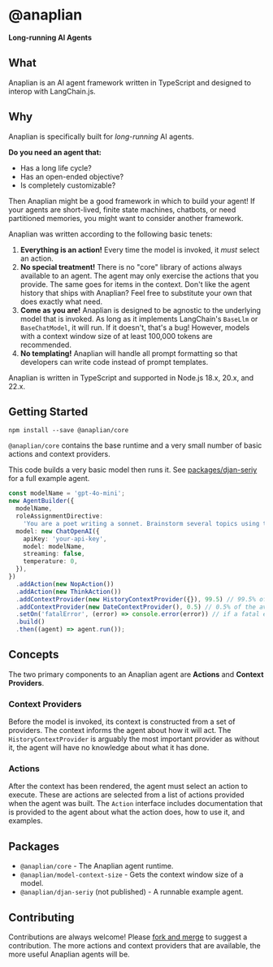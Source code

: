 # @anaplian

**Long-running AI Agents**

## What

Anaplian is an AI agent framework written in TypeScript and designed to interop with LangChain.js.

## Why

Anaplian is specifically built for _long-running_ AI agents.

**Do you need an agent that:**

- Has a long life cycle?
- Has an open-ended objective?
- Is completely customizable?

Then Anaplian might be a good framework in which to build your agent! If your agents are short-lived, finite state machines,
chatbots, or need partitioned memories, you might want to consider another framework.

Anaplian was written according to the following basic tenets:

1. **Everything is an action!** Every time the model is invoked, it _must_ select an action.
2. **No special treatment!** There is no "core" library of actions always available to an agent. The agent may only exercise the actions that you provide.
   The same goes for items in the context. Don't like the agent history that ships with Anaplian? Feel free to substitute your own that does exactly what
   need.
3. **Come as you are!** Anaplian is designed to be agnostic to the underlying model that is invoked. As long as it implements LangChain's `BaseLlm` or
   `BaseChatModel`, it will run. If it doesn't, that's a bug! However, models with a context window size of at least 100,000 tokens are recommended.
4. **No templating!** Anaplian will handle all prompt formatting so that developers can write code instead of prompt templates.

Anaplian is written in TypeScript and supported in Node.js 18.x, 20.x, and 22.x.

## Getting Started

```shell
npm install --save @anaplian/core
```

`@anaplian/core` contains the base runtime and a very small number of basic actions and context providers.

This code builds a very basic model then runs it. See [packages/djan-seriy](https://github.com/anaplian-io/anaplian/tree/main/packages/djan-seriy)
for a full example agent.

```typescript
const modelName = 'gpt-4o-mini';
new AgentBuilder({
  modelName,
  roleAssignmentDirective:
    'You are a poet writing a sonnet. Brainstorm several topics using the "think" action and refine your idea. Then use the "think" action to write your sonnet. After have written your sonnet, use the "nop" action.',
  model: new ChatOpenAI({
    apiKey: 'your-api-key',
    model: modelName,
    streaming: false,
    temperature: 0,
  }),
})
  .addAction(new NopAction())
  .addAction(new ThinkAction())
  .addContextProvider(new HistoryContextProvider({}), 99.5) // 99.5% of the available context window will be allocated to history
  .addContextProvider(new DateContextProvider(), 0.5) // 0.5% of the available context window will be allocated to the current date
  .setOn('fatalError', (error) => console.error(error)) // if a fatal error occurs, log it to the console
  .build()
  .then((agent) => agent.run());
```

## Concepts

The two primary components to an Anaplian agent are **Actions** and **Context Providers**.

### Context Providers

Before the model is invoked, its context is constructed from a set of providers. The context informs the agent about how it will act.
The `HistoryContextProvider` is arguably the most important provider as without it, the agent will have no knowledge about what it
has done.

### Actions

After the context has been rendered, the agent must select an action to execute. These are actions are selected from a list of
actions provided when the agent was built. The `Action` interface includes documentation that is provided to the agent about what the action
does, how to use it, and examples.

## Packages

- `@anaplian/core` - The Anaplian agent runtime.
- `@anaplian/model-context-size` - Gets the context window size of a model.
- `@anaplian/djan-seriy` (not published) - A runnable example agent.

## Contributing

Contributions are always welcome! Please [fork and merge](https://docs.github.com/en/get-started/exploring-projects-on-github/contributing-to-a-project) to suggest
a contribution. The more actions and context providers that are available, the more useful Anaplian agents will be.
